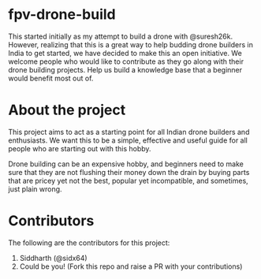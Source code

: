 # fpv-drone-build

This started initially as my attempt to build a drone with @suresh26k. However, realizing that this is a great way to
help budding drone builders in India to get started, we have decided to make this an open initiative. We welcome people
who would like to contribute as they go along with their drone building projects. Help us build a knowledge base that
a beginner would benefit most out of.

# About the project

This project aims to act as a starting point for all Indian drone builders and enthusiasts. We want this to be a simple,
effective and useful guide for all people who are starting out with this hobby.

Drone building can be an expensive hobby, and beginners need to make sure that they are not flushing their money down
the drain by buying parts that are pricey yet not the best, popular yet incompatible, and sometimes, just plain wrong.

# Contributors

The following are the contributors for this project:

1. Siddharth (@sidx64)
2. Could be you! (Fork this repo and raise a PR with your contributions)
